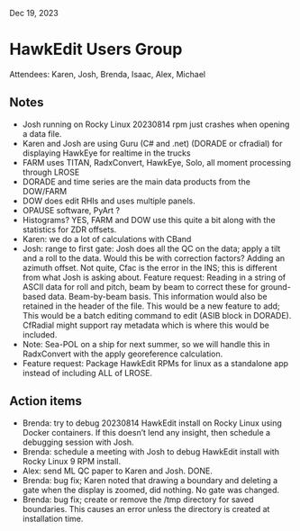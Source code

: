 Dec 19, 2023
# HawkEdit Users Group
Attendees: Karen, Josh, Brenda, Isaac, Alex, Michael 

## Notes
* Josh running on Rocky Linux 20230814 rpm just crashes when opening a data file.
* Karen and Josh are using Guru (C# and .net)  (DORADE or cfradial) for displaying
HawkEye for realtime in the trucks
* FARM uses TITAN, RadxConvert, HawkEye, Solo, all moment processing through LROSE
* DORADE and time series are the main data products from the DOW/FARM
* DOW does edit RHIs and uses multiple panels.
* OPAUSE software, PyArt ?
* Histograms? YES, FARM and DOW use this quite a bit along with the statistics for ZDR offsets. 
* Karen: we do a lot of calculations with CBand 
* Josh: range to first gate: Josh does all the QC on the data; apply a tilt and a roll to the data. Would this be with correction factors? Adding an azimuth offset. 
Not quite, Cfac is the error in the INS; this is different from what Josh is asking about.
Feature request: Reading in a string of ASCII data for roll and pitch, beam by beam to correct these for ground-based data.  Beam-by-beam basis.  This information would also be retained in the header of the file.  This would be a new feature to add; This would be a batch editing command to edit (ASIB block in DORADE).  CfRadial might support ray metadata which is where this would be included.
* Note: Sea-POL on a ship for next summer, so we will handle this in RadxConvert with the apply georeference calculation.
* Feature request: Package HawkEdit RPMs for linux as a standalone app instead of including ALL of LROSE.
  

## Action items
* Brenda: try to debug 20230814 HawkEdit install on Rocky Linux using Docker containers.  If this doesn’t lend any insight, then schedule a debugging session with Josh.
* Brenda: schedule a meeting with Josh to debug HawkEdit install with Rocky Linux 9 RPM install.
* Alex: send ML QC paper to Karen and Josh. DONE.
* Brenda: bug fix; Karen noted that drawing a boundary and deleting a gate when the display is zoomed, did nothing.  No gate was changed.
* Brenda: bug fix; create or remove the /tmp directory for saved boundaries.  This causes an error unless the directory is created at installation time.
